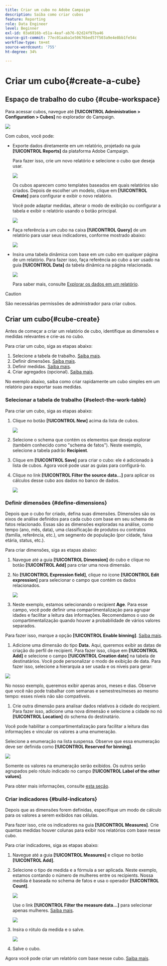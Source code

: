 ```yaml
---
title: Criar um cubo no Adobe Campaign
description: Saiba como criar cubos
feature: Reporting
role: Data Engineer
level: Beginner
exl-id: 03a6816b-e51a-4eaf-ab76-02d24f97ba46
source-git-commit: 77ec01aaba1e50676bed57f503a9e4e8bb1fe54c
workflow-type: tm+mt
source-wordcount: '755'
ht-degree: 34%

---
```


# Criar um cubo{#create-a-cube}

## Espaço de trabalho do cubo {#cube-workspace}

Para acessar cubos, navegue até **[!UICONTROL Administration > Configuration > Cubes]** no explorador do Campaign.

![](assets/cube-node.png)

Com cubos, você pode:

* Exporte dados diretamente em um relatório, projetado na guia **[!UICONTROL Reports]** da plataforma Adobe Campaign.

  Para fazer isso, crie um novo relatório e selecione o cubo que deseja usar.

  ![](assets/create-new-cube.png)

  Os cubos aparecem como templates baseados em quais relatórios são criados. Depois de escolher um modelo, clique em **[!UICONTROL Create]** para configurar e exibir o novo relatório.

  Você pode adaptar medidas, alterar o modo de exibição ou configurar a tabela e exibir o relatório usando o botão principal.

  ![](assets/display-cube-table.png)

* Faça referência a um cubo na caixa **[!UICONTROL Query]** de um relatório para usar seus indicadores, conforme mostrado abaixo:

  ![](assets/cube-report-query.png)

* Insira uma tabela dinâmica com base em um cubo em qualquer página de um relatório. Para fazer isso, faça referência ao cubo a ser usado na guia **[!UICONTROL Data]** da tabela dinâmica na página relacionada.

  ![](assets/cube-in-a-report.png)

  Para saber mais, consulte [Explorar os dados em um relatório](cube-tables.md#explore-the-data-in-a-report).


>[!CAUTION]
>
>São necessárias permissões de administrador para criar cubos.
>

## Criar um cubo{#cube-create}

Antes de começar a criar um relatório de cubo, identifique as dimensões e medidas relevantes e crie-as no cubo.

Para criar um cubo, siga as etapas abaixo:

1. Selecione a tabela de trabalho. [Saiba mais](#select-the-work-table).
1. Definir dimensões. [Saiba mais](#define-dimensions).
1. Definir medidas. [Saiba mais](#build-indicators).
1. Criar agregados (opcional). [Saiba mais](customize-cubes.md#calculate-and-use-aggregates).

No exemplo abaixo, saiba como criar rapidamente um cubo simples em um relatório para exportar suas medidas.

### Selecionar a tabela de trabalho {#select-the-work-table}

Para criar um cubo, siga as etapas abaixo:

1. Clique no botão **[!UICONTROL New]** acima da lista de cubos.

   ![](assets/create-a-cube.png)

1. Selecione o schema que contém os elementos que deseja explorar (também conhecido como &quot;schema de fatos&quot;). Neste exemplo, selecione a tabela padrão **Recipient**.
1. Clique em **[!UICONTROL Save]** para criar o cubo: ele é adicionado à lista de cubos. Agora você pode usar as guias para configurá-lo.

1. Clique no link **[!UICONTROL Filter the source data...]** para aplicar os cálculos desse cubo aos dados no banco de dados.

   ![](assets/cube-filter-source.png)

### Definir dimensões {#define-dimensions}

Depois que o cubo for criado, defina suas dimensões. Dimensões são os eixos de análise definidos para cada cubo com base em seu schema de fatos relacionado. Essas são as dimensões exploradas na análise, como tempo (ano, mês, data), uma classificação de produtos ou contratos (família, referência, etc.), um segmento de população (por cidade, faixa etária, status, etc.).

Para criar dimensões, siga as etapas abaixo:

1. Navegue até a guia **[!UICONTROL Dimension]** do cubo e clique no botão **[!UICONTROL Add]** para criar uma nova dimensão.
1. No **[!UICONTROL Expression field]**, clique no ícone **[!UICONTROL Edit expression]** para selecionar o campo que contém os dados relacionados.

   ![](assets/cube-add-dimension.png)

1. Neste exemplo, estamos selecionando o recipient **Age**. Para esse campo, você pode definir uma compartimentalização para agrupar idades e facilitar a leitura das informações. Recomendamos o uso de compartimentalização quando houver a probabilidade de vários valores separados.

Para fazer isso, marque a opção **[!UICONTROL Enable binning]**. [Saiba mais](customize-cubes.md#data-binning).

1. Adicione uma dimensão do tipo **Data.** Aqui, queremos exibir as datas de criação do perfil de recipient. Para fazer isso, clique em **[!UICONTROL Add]** e selecione o campo **[!UICONTROL Creation date]** na tabela de destinatários.
Você pode personalizar o modo de exibição de data. Para fazer isso, selecione a hierarquia a ser usada e os níveis para gerar:

![](assets/cube-date-dimension.png)

No nosso exemplo, queremos exibir apenas anos, meses e dias. Observe que você não pode trabalhar com semanas e semestres/meses ao mesmo tempo: esses níveis não são compatíveis.

1. Crie outra dimensão para analisar dados relativos à cidade do recipient. Para fazer isso, adicione uma nova dimensão e selecione a cidade no nó **[!UICONTROL Location]** do schema do destinatário.

Você pode habilitar a compartimentalização para facilitar a leitura das informações e vincular os valores a uma enumeração.

Selecione a enumeração na lista suspensa. Observe que essa enumeração deve ser definida como **[!UICONTROL Reserved for binning]**.

![](assets/cube-dimension-with-enum.png)

Somente os valores na enumeração serão exibidos. Os outros serão agrupados pelo rótulo indicado no campo **[!UICONTROL Label of the other values]**.

Para obter mais informações, consulte [esta seção](customize-cubes.md#dynamically-manage-bins).

### Criar indicadores {#build-indicators}

Depois que as dimensões forem definidas, especifique um modo de cálculo para os valores a serem exibidos nas células.

Para fazer isso, crie os indicadores na guia **[!UICONTROL Measures]**. Crie quantas medidas houver colunas para exibir nos relatórios com base nesse cubo.

Para criar indicadores, siga as etapas abaixo:

1. Navegue até a guia **[!UICONTROL Measures]** e clique no botão **[!UICONTROL Add]**.
1. Selecione o tipo de medida e a fórmula a ser aplicada. Neste exemplo, estamos contando o número de mulheres entre os recipients. Nossa medida é baseada no schema de fatos e usa o operador **[!UICONTROL Count]**.

   ![](assets/cube-new-measure.png)

   Use o link **[!UICONTROL Filter the measure data...]** para selecionar apenas mulheres. [Saiba mais](customize-cubes.md#define-measures).

   ![](assets/cube-filter-measure-data.png)

1. Insira o rótulo da medida e o salve.

   ![](assets/cube-save-measure.png)

1. Salve o cubo.


Agora você pode criar um relatório com base nesse cubo. [Saiba mais](cube-tables.md).
